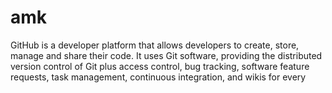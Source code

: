 # amk
GitHub is a developer platform that allows developers to create, store, manage and share their code. It uses Git software, providing the distributed version control of Git plus access control, bug tracking, software feature requests, task management, continuous integration, and wikis for every 